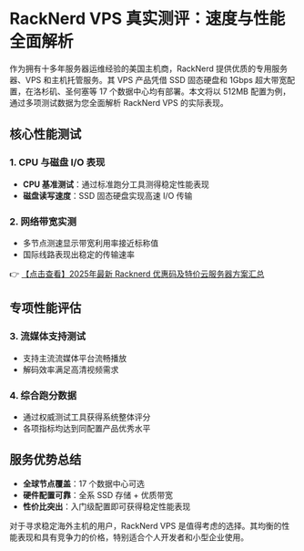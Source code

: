 # RackNerd VPS 真实测评：速度与性能全面解析

作为拥有十多年服务器运维经验的美国主机商，RackNerd 提供优质的专用服务器、VPS 和主机托管服务。其 VPS 产品凭借 SSD 固态硬盘和 1Gbps 超大带宽配置，在洛杉矶、圣何塞等 17 个数据中心均有部署。本文将以 512MB 配置为例，通过多项测试数据为您全面解析 RackNerd VPS 的实际表现。

## 核心性能测试

### 1. CPU 与磁盘 I/O 表现
- **CPU 基准测试**：通过标准跑分工具测得稳定性能表现
- **磁盘读写速度**：SSD 固态硬盘实现高速 I/O 传输

### 2. 网络带宽实测
- 多节点测速显示带宽利用率接近标称值
- 国际线路表现出稳定的传输速率

👉 [【点击查看】2025年最新 Racknerd 优惠码及特价云服务器方案汇总](https://bit.ly/Rack_Nerd)

## 专项性能评估

### 3. 流媒体支持测试
- 支持主流流媒体平台流畅播放
- 解码效率满足高清视频需求

### 4. 综合跑分数据
- 通过权威测试工具获得系统整体评分
- 各项指标均达到同配置产品优秀水平

## 服务优势总结
- **全球节点覆盖**：17 个数据中心可选
- **硬件配置可靠**：全系 SSD 存储 + 优质带宽
- **性价比突出**：入门级配置即可获得稳定性能表现

对于寻求稳定海外主机的用户，RackNerd VPS 是值得考虑的选择。其均衡的性能表现和具有竞争力的价格，特别适合个人开发者和小型企业使用。